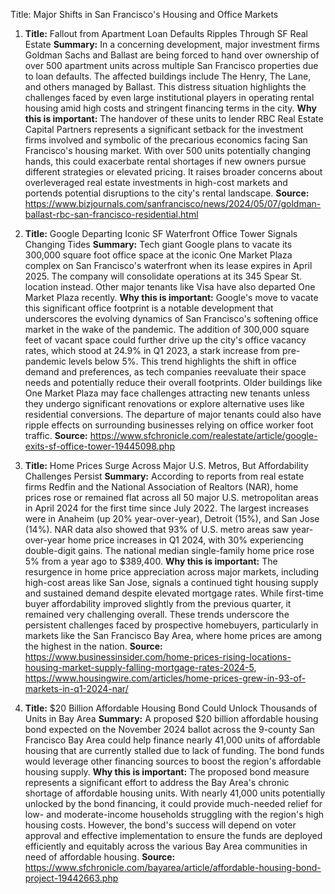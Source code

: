 Title: Major Shifts in San Francisco's Housing and Office Markets

1. **Title:** Fallout from Apartment Loan Defaults Ripples Through SF Real Estate
    **Summary:** In a concerning development, major investment firms Goldman Sachs and Ballast are being forced to hand over ownership of over 500 apartment units across multiple San Francisco properties due to loan defaults. The affected buildings include The Henry, The Lane, and others managed by Ballast. This distress situation highlights the challenges faced by even large institutional players in operating rental housing amid high costs and stringent financing terms in the city.
    **Why this is important:** The handover of these units to lender RBC Real Estate Capital Partners represents a significant setback for the investment firms involved and symbolic of the precarious economics facing San Francisco's housing market. With over 500 units potentially changing hands, this could exacerbate rental shortages if new owners pursue different strategies or elevated pricing. It raises broader concerns about overleveraged real estate investments in high-cost markets and portends potential disruptions to the city's rental landscape.
    **Source:** https://www.bizjournals.com/sanfrancisco/news/2024/05/07/goldman-ballast-rbc-san-francisco-residential.html

2. **Title:** Google Departing Iconic SF Waterfront Office Tower Signals Changing Tides
    **Summary:** Tech giant Google plans to vacate its 300,000 square foot office space at the iconic One Market Plaza complex on San Francisco's waterfront when its lease expires in April 2025. The company will consolidate operations at its 345 Spear St. location instead. Other major tenants like Visa have also departed One Market Plaza recently.
    **Why this is important:** Google's move to vacate this significant office footprint is a notable development that underscores the evolving dynamics of San Francisco's softening office market in the wake of the pandemic. The addition of 300,000 square feet of vacant space could further drive up the city's office vacancy rates, which stood at 24.9% in Q1 2023, a stark increase from pre-pandemic levels below 5%. This trend highlights the shift in office demand and preferences, as tech companies reevaluate their space needs and potentially reduce their overall footprints. Older buildings like One Market Plaza may face challenges attracting new tenants unless they undergo significant renovations or explore alternative uses like residential conversions. The departure of major tenants could also have ripple effects on surrounding businesses relying on office worker foot traffic.
    **Source:** https://www.sfchronicle.com/realestate/article/google-exits-sf-office-tower-19445098.php

3. **Title:** Home Prices Surge Across Major U.S. Metros, But Affordability Challenges Persist
    **Summary:** According to reports from real estate firms Redfin and the National Association of Realtors (NAR), home prices rose or remained flat across all 50 major U.S. metropolitan areas in April 2024 for the first time since July 2022. The largest increases were in Anaheim (up 20% year-over-year), Detroit (15%), and San Jose (14%). NAR data also showed that 93% of U.S. metro areas saw year-over-year home price increases in Q1 2024, with 30% experiencing double-digit gains. The national median single-family home price rose 5% from a year ago to $389,400.
    **Why this is important:** The resurgence in home price appreciation across major markets, including high-cost areas like San Jose, signals a continued tight housing supply and sustained demand despite elevated mortgage rates. While first-time buyer affordability improved slightly from the previous quarter, it remained very challenging overall. These trends underscore the persistent challenges faced by prospective homebuyers, particularly in markets like the San Francisco Bay Area, where home prices are among the highest in the nation.
    **Source:** https://www.businessinsider.com/home-prices-rising-locations-housing-market-supply-falling-mortgage-rates-2024-5, https://www.housingwire.com/articles/home-prices-grew-in-93-of-markets-in-q1-2024-nar/

4. **Title:** $20 Billion Affordable Housing Bond Could Unlock Thousands of Units in Bay Area
    **Summary:** A proposed $20 billion affordable housing bond expected on the November 2024 ballot across the 9-county San Francisco Bay Area could help finance nearly 41,000 units of affordable housing that are currently stalled due to lack of funding. The bond funds would leverage other financing sources to boost the region's affordable housing supply.
    **Why this is important:** The proposed bond measure represents a significant effort to address the Bay Area's chronic shortage of affordable housing units. With nearly 41,000 units potentially unlocked by the bond financing, it could provide much-needed relief for low- and moderate-income households struggling with the region's high housing costs. However, the bond's success will depend on voter approval and effective implementation to ensure the funds are deployed efficiently and equitably across the various Bay Area communities in need of affordable housing.
    **Source:** https://www.sfchronicle.com/bayarea/article/affordable-housing-bond-project-19442663.php